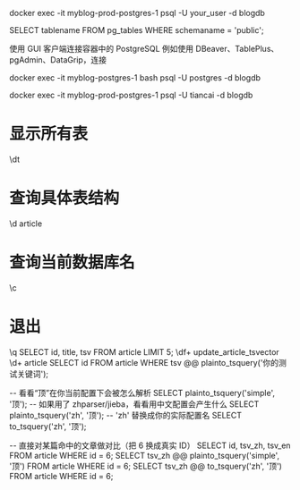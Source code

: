 docker exec -it myblog-prod-postgres-1 psql -U your_user -d blogdb

SELECT tablename FROM pg_tables WHERE schemaname = 'public';

使用 GUI 客户端连接容器中的 PostgreSQL
例如使用 DBeaver、TablePlus、pgAdmin、DataGrip，连接

docker exec -it myblog-postgres-1 bash
psql -U postgres -d blogdb

docker exec -it myblog-prod-postgres-1 psql -U tiancai -d blogdb
#  显示所有表
\dt
# 查询具体表结构
\d article
# 查询当前数据库名
\c
# 退出
\q
SELECT id, title, tsv FROM article LIMIT 5;
\df+ update_article_tsvector
\d+ article
SELECT id FROM article WHERE tsv @@ plainto_tsquery('你的测试关键词');

-- 看看“顶”在你当前配置下会被怎么解析
SELECT plainto_tsquery('simple', '顶');
-- 如果用了 zhparser/jieba，看看用中文配置会产生什么
SELECT plainto_tsquery('zh', '顶');            -- 'zh' 替换成你的实际配置名
SELECT to_tsquery('zh', '顶');

-- 直接对某篇命中的文章做对比（把 6 换成真实 ID）
SELECT id, tsv_zh, tsv_en FROM article WHERE id = 6;
SELECT tsv_zh @@ plainto_tsquery('simple', '顶') FROM article WHERE id = 6;
SELECT tsv_zh @@ to_tsquery('zh', '顶')          FROM article WHERE id = 6;


